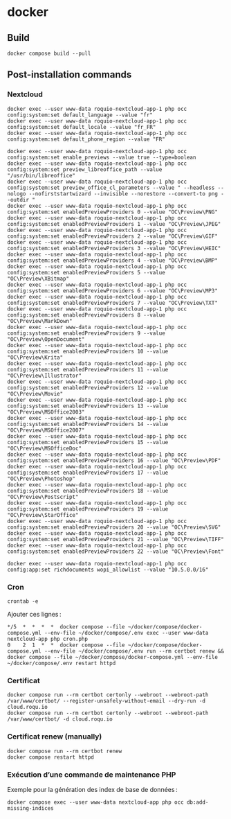 # docker

## Build

    docker compose build --pull

## Post-installation commands

### Nextcloud

    docker exec --user www-data roquio-nextcloud-app-1 php occ config:system:set default_language --value "fr"
    docker exec --user www-data roquio-nextcloud-app-1 php occ config:system:set default_locale --value "fr_FR"
    docker exec --user www-data roquio-nextcloud-app-1 php occ config:system:set default_phone_region --value "FR"
    
    docker exec --user www-data roquio-nextcloud-app-1 php occ config:system:set enable_previews --value true --type=boolean
    docker exec --user www-data roquio-nextcloud-app-1 php occ config:system:set preview_libreoffice_path --value "/usr/bin/libreoffice"
    docker exec --user www-data roquio-nextcloud-app-1 php occ config:system:set preview_office_cl_parameters --value " --headless --nologo --nofirststartwizard --invisible --norestore --convert-to png --outdir "
    docker exec --user www-data roquio-nextcloud-app-1 php occ config:system:set enabledPreviewProviders 0 --value "OC\Preview\PNG"
    docker exec --user www-data roquio-nextcloud-app-1 php occ config:system:set enabledPreviewProviders 1 --value "OC\Preview\JPEG"
    docker exec --user www-data roquio-nextcloud-app-1 php occ config:system:set enabledPreviewProviders 2 --value "OC\Preview\GIF"
    docker exec --user www-data roquio-nextcloud-app-1 php occ config:system:set enabledPreviewProviders 3 --value "OC\Preview\HEIC"
    docker exec --user www-data roquio-nextcloud-app-1 php occ config:system:set enabledPreviewProviders 4 --value "OC\Preview\BMP"
    docker exec --user www-data roquio-nextcloud-app-1 php occ config:system:set enabledPreviewProviders 5 --value "OC\Preview\XBitmap"
    docker exec --user www-data roquio-nextcloud-app-1 php occ config:system:set enabledPreviewProviders 6 --value "OC\Preview\MP3"
    docker exec --user www-data roquio-nextcloud-app-1 php occ config:system:set enabledPreviewProviders 7 --value "OC\Preview\TXT"
    docker exec --user www-data roquio-nextcloud-app-1 php occ config:system:set enabledPreviewProviders 8 --value "OC\Preview\MarkDown"
    docker exec --user www-data roquio-nextcloud-app-1 php occ config:system:set enabledPreviewProviders 9 --value "OC\Preview\OpenDocument"
    docker exec --user www-data roquio-nextcloud-app-1 php occ config:system:set enabledPreviewProviders 10 --value "OC\Preview\Krita"
    docker exec --user www-data roquio-nextcloud-app-1 php occ config:system:set enabledPreviewProviders 11 --value "OC\Preview\Illustrator"
    docker exec --user www-data roquio-nextcloud-app-1 php occ config:system:set enabledPreviewProviders 12 --value "OC\Preview\Movie"
    docker exec --user www-data roquio-nextcloud-app-1 php occ config:system:set enabledPreviewProviders 13 --value "OC\Preview\MSOffice2003"
    docker exec --user www-data roquio-nextcloud-app-1 php occ config:system:set enabledPreviewProviders 14 --value "OC\Preview\MSOffice2007"
    docker exec --user www-data roquio-nextcloud-app-1 php occ config:system:set enabledPreviewProviders 15 --value "OC\Preview\MSOfficeDoc"
    docker exec --user www-data roquio-nextcloud-app-1 php occ config:system:set enabledPreviewProviders 16 --value "OC\Preview\PDF"
    docker exec --user www-data roquio-nextcloud-app-1 php occ config:system:set enabledPreviewProviders 17 --value "OC\Preview\Photoshop"
    docker exec --user www-data roquio-nextcloud-app-1 php occ config:system:set enabledPreviewProviders 18 --value "OC\Preview\Postscript"
    docker exec --user www-data roquio-nextcloud-app-1 php occ config:system:set enabledPreviewProviders 19 --value "OC\Preview\StarOffice"
    docker exec --user www-data roquio-nextcloud-app-1 php occ config:system:set enabledPreviewProviders 20 --value "OC\Preview\SVG"
    docker exec --user www-data roquio-nextcloud-app-1 php occ config:system:set enabledPreviewProviders 21 --value "OC\Preview\TIFF"
    docker exec --user www-data roquio-nextcloud-app-1 php occ config:system:set enabledPreviewProviders 22 --value "OC\Preview\Font"

    docker exec --user www-data roquio-nextcloud-app-1 php occ config:app:set richdocuments wopi_allowlist --value "10.5.0.0/16"


### Cron

    crontab -e

Ajouter ces lignes :

    */5  *  *  *  *  docker compose --file ~/docker/compose/docker-compose.yml --env-file ~/docker/compose/.env exec --user www-data nextcloud-app php cron.php
    0    2  1  *  *  docker compose --file ~/docker/compose/docker-compose.yml --env-file ~/docker/compose/.env run --rm certbot renew && docker compose --file ~/docker/compose/docker-compose.yml --env-file ~/docker/compose/.env restart httpd

    
### Certificat

    docker compose run --rm certbot certonly --webroot --webroot-path /var/www/certbot/ --register-unsafely-without-email --dry-run -d cloud.roqu.io
    docker compose run --rm certbot certonly --webroot --webroot-path /var/www/certbot/ -d cloud.roqu.io

### Certificat renew (manually)

    docker compose run --rm certbot renew
    docker compose restart httpd


### Exécution d’une commande de maintenance PHP

Exemple pour la génération des index de base de données :

    docker compose exec --user www-data nextcloud-app php occ db:add-missing-indices

